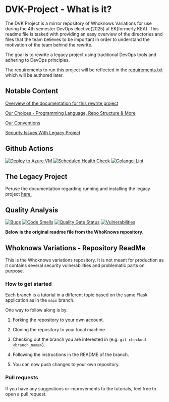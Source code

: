 # DVK-Project - What is it?
The DVK Project is a mirror repository of Whoknows Variations for use during the 4th semester DevOps elective(2025) at EK(formerly KEA). This readme file is tasked with providing an easy overview of the directories and files that the team believes to be important in order to understand the motivation of the team behind the rewrite.

The goal is to rewrite a legacy project using traditional DevOps tools and adhering to DevOps principles.

The requirements to run this project will be reflected in the [requirements.txt](path/to/requirements.txt) which will be authored later.


## Notable Content
[Overview of the documentation for this rewrite project](/documentation/)

[Our Choices - Programming Language, Repo Structure & More](/documentation/our_choices.md)

[Our Conventions](/documentation/our_conventions.md)

[Security Issues With Legacy Project](/documentation/legacy_codebase/Legacy_Codebase_Problems.md)

## Github Actions
[![Deploy to Azure VM](https://github.com/DVK-DEVOPS/DVK-Project/actions/workflows/azure.yml/badge.svg)](https://github.com/DVK-DEVOPS/DVK-Project/actions/workflows/azure.yml)
[![Scheduled Health Check](https://github.com/DVK-DEVOPS/DVK-Project/actions/workflows/health.yml/badge.svg)](https://github.com/DVK-DEVOPS/DVK-Project/actions/workflows/health.yml)
[![Golangci Lint](https://github.com/DVK-DEVOPS/DVK-Project/actions/workflows/golangci_lint.yml/badge.svg)](https://github.com/DVK-DEVOPS/DVK-Project/actions/workflows/golangci_lint.yml)

## The Legacy Project
Peruse the documentation regarding running and installing the legacy project [here.](documentation\legacy_codebase\README.md)

## Quality Analysis
[![Bugs](https://sonarcloud.io/api/project_badges/measure?project=DVK-DEVOPS_DVK-Project&metric=bugs)](https://sonarcloud.io/summary/new_code?id=DVK-DEVOPS_DVK-Project)
[![Code Smells](https://sonarcloud.io/api/project_badges/measure?project=DVK-DEVOPS_DVK-Project&metric=code_smells)](https://sonarcloud.io/summary/new_code?id=DVK-DEVOPS_DVK-Project)
[![Quality Gate Status](https://sonarcloud.io/api/project_badges/measure?project=DVK-DEVOPS_DVK-Project&metric=alert_status)](https://sonarcloud.io/summary/new_code?id=DVK-DEVOPS_DVK-Project)
[![Vulnerabilities](https://sonarcloud.io/api/project_badges/measure?project=DVK-DEVOPS_DVK-Project&metric=vulnerabilities)](https://sonarcloud.io/summary/new_code?id=DVK-DEVOPS_DVK-Project)


**Below is the original readme file from the WhoKnows repository.**
## Whoknows Variations - Repository ReadMe

This is the Whoknows variations repository. It is not meant for production as it contains several security vulnerabilities and problematic parts on purpose. 

### How to get started

Each branch is a tutorial in a different topic based on the same Flask application as in the `main` branch. 

One way to follow along is by:

1. Forking the repository to your own account.

2. Cloning the repository to your local machine.

3. Checking out the branch you are interested in (e.g. `git checkout <branch_name>`).

4. Following the instructions in the README of the branch.

5. You can now push changes to your own repository. 

### Pull requests

If you have any suggestions or improvements to the tutorials, feel free to open a pull request.


